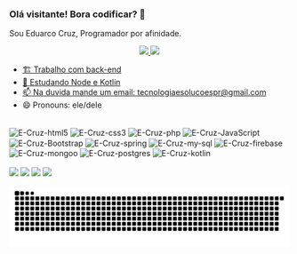 ### Olá visitante! Bora codificar? 👀

Sou Eduarco Cruz, Programador por afinidade.

<div align="center">
  <a href="https://github.com/DecodingEduardoCruz">
  <img height="180em" src="https://github-readme-stats.vercel.app/api?username=DecodingEduardoCruz&show_icons=true&theme=dark&include_all_commits=true&count_private=true"/>
  <img height="180em" src="https://github-readme-stats.vercel.app/api/top-langs/?username=DecodingEduardoCruz&layout=compact&langs_count=7&theme=dark"/>
</div>

- 🏗  Trabalho com back-end
- 🌱 Estudando Node e Kotlin
- 📫 Na duvida mande um email: tecnologiaesolucoespr@gmail.com
- 😄 Pronouns: ele/dele
  
<div style="display: inline_block"><br> 
    <img align="center" alt="E-Cruz-html5" height="30" width="40" src="https://cdn.jsdelivr.net/gh/devicons/devicon/icons/html5/html5-original.svg" />
    <img align="center" alt="E-Cruz-css3" height="30" width="40" src="https://cdn.jsdelivr.net/gh/devicons/devicon/icons/css3/css3-original.svg" />
    <img align="center" alt="E-Cruz-php" height="30" width="40" src="https://cdn.jsdelivr.net/gh/devicons/devicon/icons/php/php-original.svg" />
    <img align="center" alt="E-Cruz-JavaScript" height="30" width="40" src="https://cdn.jsdelivr.net/gh/devicons/devicon/icons/javascript/javascript-original.svg" />
    <img align="center" alt="E-Cruz-Bootstrap" height="30" width="40" src="https://cdn.jsdelivr.net/gh/devicons/devicon/icons/bootstrap/bootstrap-plain.svg" />
    <img align="center" alt="E-Cruz-spring" height="30" width="40" src="https://cdn.jsdelivr.net/gh/devicons/devicon/icons/spring/spring-original.svg" />
    <img align="center" alt="E-Cruz-my-sql" height="30" width="40" src="https://cdn.jsdelivr.net/gh/devicons/devicon/icons/mysql/mysql-original.svg" />
    <img align="center" alt="E-Cruz-firebase" height="30" width="40" src="https://cdn.jsdelivr.net/gh/devicons/devicon/icons/firebase/firebase-plain.svg" />
    <img align="center" alt="E-Cruz-mongoo" height="30" width="40" src="https://cdn.jsdelivr.net/gh/devicons/devicon/icons/mongodb/mongodb-original.svg" />
    <img align="center" alt="E-Cruz-postgres" height="30" width="40" src="https://cdn.jsdelivr.net/gh/devicons/devicon/icons/postgresql/postgresql-original.svg" />
    <img align="center" alt="E-Cruz-kotlin" height="30" width="40" src="https://cdn.jsdelivr.net/gh/devicons/devicon/icons/kotlin/kotlin-original.svg" />
</div>
<div style="display: inline_block"><br> 
  <a href="https://www.youtube.com/channel/UC_-uuuZbY0AAt9CViNzvc-Q" target="_blank">
    <img src="https://img.shields.io/badge/YouTube-FF0000?style=for-the-badge&logo=youtube&logoColor=white" target="_blank"></a>
  
  <a href="https://instagram.com/palmasparana" target="_blank">
    <img src="https://img.shields.io/badge/-Instagram-%890000?style=for-the-badge&logo=instagram&logoColor=white" target="_blank"></a>

  
  <a href = "mailto:tecnologiaesolucoespr@gmail.com">
    <img src="https://img.shields.io/badge/-Gmail-%23333?style=for-the-badge&logo=gmail&logoColor=white" target="_blank"></a>
  
  <a href="https://www.linkedin.com/in/decodingeduardocruz/" target="_blank">
    <img src="https://img.shields.io/badge/-LinkedIn-%230077B5?style=for-the-badge&logo=linkedin&logoColor=white" target="_blank"></a> 

  ![Snake animation](https://github.com/DecodingEduardoCruz/DecodingEduardoCruz/blob/output/github-contribution-grid-snake.svg)

</div>  


